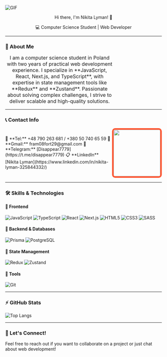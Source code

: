 ![GIF](https://user-images.githubusercontent.com/74038190/225813708-98b745f2-7d22-48cf-9150-083f1b00d6c9.gif)

<p align="center">
  Hi there, I'm Nikita Lyman! 👋
</p>
<p align="center" style="margin-top: 10px;">
  💻 Computer Science Student | Web Developer
</p>

---

### 🧐 About Me
<p align="center" style="max-width: 350px; font-size: 16px;">
  I am a computer science student in Poland with two years of practical web development experience. I specialize in **JavaScript, React, Next.js, and TypeScript**, with expertise in state management tools like **Redux** and **Zustand**. Passionate about solving complex challenges, I strive to deliver scalable and high-quality solutions.
</p>


---

### 📞 Contact Info
<div style="display: flex; justify-content: space-between; align-items: center;">
  <div>
    📱 **Tel:** +48 790 263 681 / +380 50 740 65 59  
    📧 **Gmail:** fram08fort29@gmail.com  
    💬 **Telegram:** [Disappear7779](https://t.me/disappear7779)  
    📋 **LinkedIn** [Nikita Lyman](https://www.linkedin.com/in/nikita-lyman-325844332/)
  </div>
  
  <div>
    <img src="https://media1.giphy.com/media/v1.Y2lkPTc5MGI3NjExZDdoZGJlbmdlcXp5YXViNWtyMzRmaHo5OG9odTc5YXRnYXNpeGJyZyZlcD12MV9pbnRlcm5hbF9naWZfYnlfaWQmY3Q9Zw/ZOGCyj0NW28gg/giphy.gif" width="150" style="border: 5px solid #ff5733; border-radius: 10px;">
  </div>
</div>

---

### 🛠️ Skills & Technologies

#### 🔹 Frontend
![JavaScript](https://img.shields.io/badge/JavaScript-F7DF1E?style=for-the-badge&logo=javascript&logoColor=black)
![TypeScript](https://img.shields.io/badge/TypeScript-3178C6?style=for-the-badge&logo=typescript&logoColor=white)
![React](https://img.shields.io/badge/React-61DAFB?style=for-the-badge&logo=react&logoColor=black)
![Next.js](https://img.shields.io/badge/Next.js-000000?style=for-the-badge&logo=next.js&logoColor=white)
![HTML5](https://img.shields.io/badge/HTML5-E34F26?style=for-the-badge&logo=html5&logoColor=white)
![CSS3](https://img.shields.io/badge/CSS3-1572B6?style=for-the-badge&logo=css3&logoColor=white)
![SASS](https://img.shields.io/badge/SASS-CC6699?style=for-the-badge&logo=sass&logoColor=white)

#### 🔹 Backend & Databases
![Prisma](https://img.shields.io/badge/Prisma-2D3748?style=for-the-badge&logo=prisma&logoColor=white)
![PostgreSQL](https://img.shields.io/badge/PostgreSQL-316192?style=for-the-badge&logo=postgresql&logoColor=white)

#### 🔹 State Management
![Redux](https://img.shields.io/badge/Redux-764ABC?style=for-the-badge&logo=redux&logoColor=white)
![Zustand](https://img.shields.io/badge/Zustand-000000?style=for-the-badge&logo=zustand&logoColor=white)

#### 🔹 Tools
![Git](https://img.shields.io/badge/Git-F05032?style=for-the-badge&logo=git&logoColor=white)

---

### ⚡ GitHub Stats
![Top Langs](https://github-readme-stats.vercel.app/api/top-langs/?username=Nikitaliman&layout=compact&theme=tokyonight)

---

### 📌 Let's Connect!
Feel free to reach out if you want to collaborate on a project or just chat about web development!
